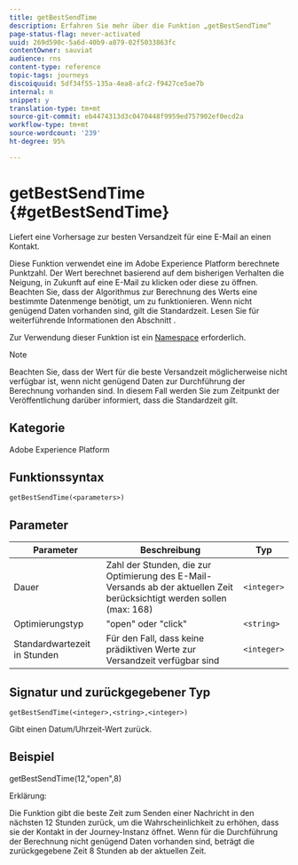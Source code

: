 ```yaml
---
title: getBestSendTime
description: Erfahren Sie mehr über die Funktion „getBestSendTime“
page-status-flag: never-activated
uuid: 269d590c-5a6d-40b9-a879-02f5033863fc
contentOwner: sauviat
audience: rns
content-type: reference
topic-tags: journeys
discoiquuid: 5df34f55-135a-4ea8-afc2-f9427ce5ae7b
internal: n
snippet: y
translation-type: tm+mt
source-git-commit: eb4474313d3c0470448f9959ed757902ef0ecd2a
workflow-type: tm+mt
source-wordcount: '239'
ht-degree: 95%

---
```



# getBestSendTime {#getBestSendTime}

Liefert eine Vorhersage zur besten Versandzeit für eine E-Mail an einen Kontakt.

Diese Funktion verwendet eine im Adobe Experience Platform berechnete Punktzahl. Der Wert berechnet basierend auf dem bisherigen Verhalten die Neigung, in Zukunft auf eine E-Mail zu klicken oder diese zu öffnen. Beachten Sie, dass der Algorithmus zur Berechnung des Werts eine bestimmte Datenmenge benötigt, um zu funktionieren. Wenn nicht genügend Daten vorhanden sind, gilt die Standardzeit. Lesen Sie für weiterführende Informationen den Abschnitt [](../building-journeys/wait-activity.md).

Zur Verwendung dieser Funktion ist ein [Namespace](../event/selecting-the-namespace.md) erforderlich.

>[!NOTE]
>
>Beachten Sie, dass der Wert für die beste Versandzeit möglicherweise nicht verfügbar ist, wenn nicht genügend Daten zur Durchführung der Berechnung vorhanden sind. In diesem Fall werden Sie zum Zeitpunkt der Veröffentlichung darüber informiert, dass die Standardzeit gilt.

## Kategorie

Adobe Experience Platform

## Funktionssyntax

`getBestSendTime(<parameters>)`

## Parameter

| Parameter | Beschreibung | Typ |
|--- |--- |--- |
| Dauer | Zahl der Stunden, die zur Optimierung des E-Mail-Versands ab der aktuellen Zeit berücksichtigt werden sollen (max: 168) | `<integer>` |
| Optimierungstyp | &quot;open&quot; oder &quot;click&quot; | `<string>` |
| Standardwartezeit in Stunden | Für den Fall, dass keine prädiktiven Werte zur Versandzeit verfügbar sind | `<integer>` |

## Signatur und zurückgegebener Typ

`getBestSendTime(<integer>,<string>,<integer>)`

Gibt einen Datum/Uhrzeit-Wert zurück.

## Beispiel

getBestSendTime(12,&quot;open&quot;,8)

Erklärung:

Die Funktion gibt die beste Zeit zum Senden einer Nachricht in den nächsten 12 Stunden zurück, um die Wahrscheinlichkeit zu erhöhen, dass sie der Kontakt in der Journey-Instanz öffnet. Wenn für die Durchführung der Berechnung nicht genügend Daten vorhanden sind, beträgt die zurückgegebene Zeit 8 Stunden ab der aktuellen Zeit.
